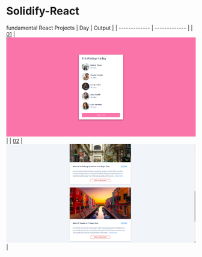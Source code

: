 # Solidify-React
fundamental React Projects
| Day  | Output |
| ------------- | ------------- |
| [01](https://swarajspatil158.github.io/Solidify-React/01-birthday-reminder/build/)  | <img src="https://github.com/swarajspatil158/Solidify-React/blob/main/screenshots/01.png">|
| [02](https://swarajspatil158.github.io/Solidify-React/02-tours/build/)  | <img src="https://github.com/swarajspatil158/Solidify-React/blob/main/screenshots/02.png">|
